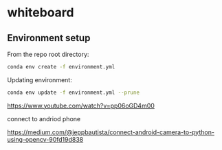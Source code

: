 # whiteboard


## Environment setup

From the repo root directory:

```sh
conda env create -f environment.yml
```

Updating environment:

```sh
conda env update -f environment.yml --prune
```

https://www.youtube.com/watch?v=pp06oGD4m00


connect to andriod phone

https://medium.com/@jeppbautista/connect-android-camera-to-python-using-opencv-90fd19d838
